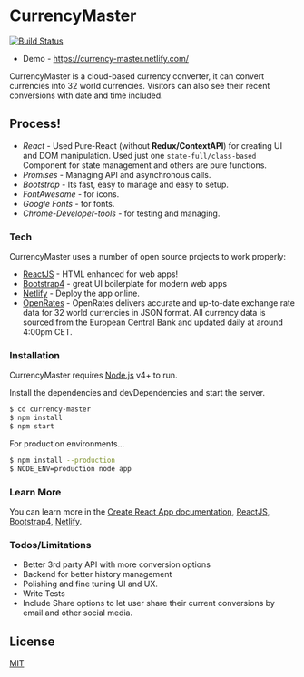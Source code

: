 # CurrencyMaster

[![Build Status](https://travis-ci.org/joemccann/dillinger.svg?branch=master)](https://github.com/shimulH/currency-master)

- Demo - https://currency-master.netlify.com/

CurrencyMaster is a cloud-based currency converter, it can convert currencies into 32 world currencies. Visitors can also see their recent conversions with date and time included.

## Process!

- _React_ - Used Pure-React (without **Redux/ContextAPI**) for creating UI and DOM manipulation. Used just one `state-full/class-based` Component for state management and others are pure functions.
- _Promises_ - Managing API and asynchronous calls.
- _Bootstrap_ - Its fast, easy to manage and easy to setup.
- _FontAwesome_ - for icons.
- _Google Fonts_ - for fonts.
- _Chrome-Developer-tools_ - for testing and managing.

### Tech

CurrencyMaster uses a number of open source projects to work properly:

- [ReactJS](https://reactjs.org/) - HTML enhanced for web apps!
- [Bootstrap4](https://getbootstrap.com/) - great UI boilerplate for modern web apps
- [Netlify](https://www.netlify.com/) - Deploy the app online.
- [OpenRates](https://openrates.io/) - OpenRates delivers accurate and up-to-date exchange rate data for 32 world currencies in JSON format. All currency data is sourced from the European Central Bank and updated daily at around 4:00pm CET.

### Installation

CurrencyMaster requires [Node.js](https://nodejs.org/) v4+ to run.

Install the dependencies and devDependencies and start the server.

```sh
$ cd currency-master
$ npm install
$ npm start
```

For production environments...

```sh
$ npm install --production
$ NODE_ENV=production node app
```

### Learn More

You can learn more in the [Create React App documentation](https://facebook.github.io/create-react-app/docs/getting-started), [ReactJS](https://reactjs.org/), [Bootstrap4](https://getbootstrap.com/), [Netlify](https://www.netlify.com/).

### Todos/Limitations

- Better 3rd party API with more conversion options
- Backend for better history management
- Polishing and fine tuning UI and UX.
- Write Tests
- Include Share options to let user share their current conversions by email and other social media.

## License

[MIT](https://choosealicense.com/licenses/mit/)
